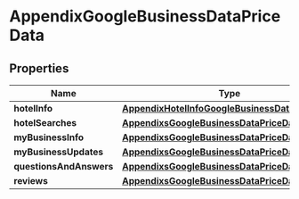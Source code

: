 

# AppendixGoogleBusinessDataPriceData


## Properties

| Name | Type | Description | Notes |
|------------ | ------------- | ------------- | -------------|
|**hotelInfo** | [**AppendixHotelInfoGoogleBusinessDataPriceData**](AppendixHotelInfoGoogleBusinessDataPriceData.md) |  |  [optional] |
|**hotelSearches** | [**AppendixsGoogleBusinessDataPriceDataInfo**](AppendixsGoogleBusinessDataPriceDataInfo.md) |  |  [optional] |
|**myBusinessInfo** | [**AppendixsGoogleBusinessDataPriceDataInfo**](AppendixsGoogleBusinessDataPriceDataInfo.md) |  |  [optional] |
|**myBusinessUpdates** | [**AppendixsGoogleBusinessDataPriceDataInfo**](AppendixsGoogleBusinessDataPriceDataInfo.md) |  |  [optional] |
|**questionsAndAnswers** | [**AppendixsGoogleBusinessDataPriceDataInfo**](AppendixsGoogleBusinessDataPriceDataInfo.md) |  |  [optional] |
|**reviews** | [**AppendixsGoogleBusinessDataPriceDataInfo**](AppendixsGoogleBusinessDataPriceDataInfo.md) |  |  [optional] |



